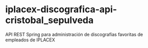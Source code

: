 # iplacex-discografica-api-cristobal_sepulveda
API REST Spring para administración de discografías favoritas de empleados de IPLACEX
